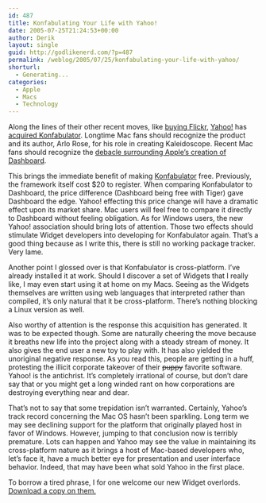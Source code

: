 ```yaml
---
id: 487
title: Konfabulating Your Life with Yahoo!
date: 2005-07-25T21:24:53+00:00
author: Derik
layout: single
guid: http://godlikenerd.com/?p=487
permalink: /weblog/2005/07/25/konfabulating-your-life-with-yahoo/
shorturl:
  - Generating...
categories:
  - Apple
  - Macs
  - Technology
---
```

Along the lines of their other recent moves, like [buying Flickr](http://godlikenerd.com/weblog/2005/03/20/yahoo-buys-flickr/), [Yahoo!](http://www.yahoo.com) has [acquired Konfabulator](http://www.macworld.com/news/2005/07/24/konfabulator/index.php). Longtime Mac fans should recognize the product and its author, Arlo Rose, for his role in creating Kaleidoscope. Recent Mac fans should recognize the [debacle surrounding Apple&#8217;s creation of Dashboard](http://godlikenerd.com/weblog/2004/06/28/mac-os-x-tiger-and-other-mac-news/).

This brings the immediate benefit of making [Konfabulator](http://www.konfabulator.com) free. Previously, the framework itself cost $20 to register. When comparing Konfabulator to Dashboard, the price difference (Dashboard being free with Tiger) gave Dashboard the edge. Yahoo! effecting this price change will have a dramatic effect upon its market share. Mac users will feel free to compare it directly to Dashboard without feeling obligation. As for Windows users, the new Yahoo! association should bring lots of attention. Those two effects should stimulate Widget developers into developing for Konfabulator again. That&#8217;s a good thing because as I write this, there is still no working package tracker. Very lame.

Another point I glossed over is that Konfabulator is cross-platform. I&#8217;ve already installed it at work. Should I discover a set of Widgets that I really like, I may even start using it at home on my Macs. Seeing as the Widgets themselves are written using web languages that interpreted rather than compiled, it&#8217;s only natural that it be cross-platform. There&#8217;s nothing blocking a Linux version as well.

Also worthy of attention is the response this acquisition has generated. It was to be expected though. Some are naturally cheering the move because it breaths new life into the project along with a steady stream of money. It also gives the end user a new toy to play with. It has also yielded the unoriginal negative response. As you read this, people are getting in a huff, protesting the illicit corporate takeover of their <s>puppy</s> favorite software. Yahoo! is the antichrist. It&#8217;s completely irrational of course, but don&#8217;t dare say that or you might get a long winded rant on how corporations are destroying everything near and dear.

That&#8217;s not to say that some trepidation isn&#8217;t warranted. Certainly, Yahoo&#8217;s track record concerning the Mac OS hasn&#8217;t been sparkling. Long term we may see declining support for the platform that originally played host in favor of Windows. However, jumping to that conclusion now is terribly premature. Lots can happen and Yahoo may see the value in maintaining its cross-platform nature as it brings a host of Mac-based developers who, let&#8217;s face it, have a much better eye for presentation and user interface behavior. Indeed, that may have been what sold Yahoo in the first place.

To borrow a tired phrase, I for one welcome our new Widget overlords. [Download a copy on them.](http://widgets.yahoo.com)